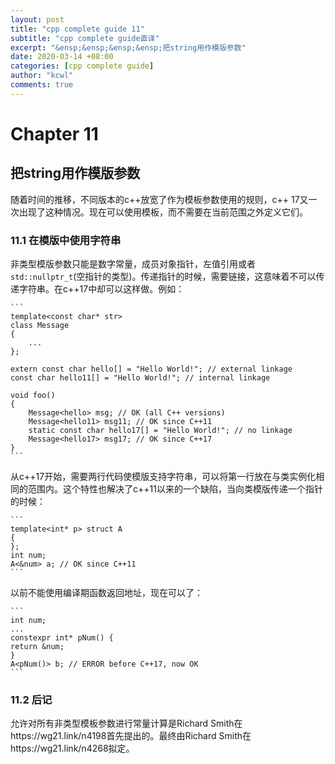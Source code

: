 ```yaml
---
layout: post
title: "cpp complete guide 11"
subtitle: "cpp complete guide直译"
excerpt: "&ensp;&ensp;&ensp;&ensp;把string用作模版参数"
date: 2020-03-14 +08:00
categories: [cpp complete guide]
author: "kcwl"
comments: true
---
```


# Chapter 11
## 把string用作模版参数

随着时间的推移，不同版本的c++放宽了作为模板参数使用的规则，c++ 17又一次出现了这种情况。现在可以使用模板，而不需要在当前范围之外定义它们。



### 11.1 在模版中使用字符串
非类型模版参数只能是数字常量，成员对象指针，左值引用或者`std::nullptr_t`(空指针的类型)。传递指针的时候，需要链接，这意味着不可以传递字符串。在c++17中却可以这样做。例如：

	```
	template<const char* str>
	class Message 
	{
		...
	};

	extern const char hello[] = "Hello World!"; // external linkage
	const char hello11[] = "Hello World!"; // internal linkage

	void foo()
	{
		Message<hello> msg; // OK (all C++ versions)
		Message<hello11> msg11; // OK since C++11
		static const char hello17[] = "Hello World!"; // no linkage
		Message<hello17> msg17; // OK since C++17
	}
	```

从c++17开始，需要两行代码使模版支持字符串，可以将第一行放在与类实例化相同的范围内。这个特性也解决了c++11以来的一个缺陷，当向类模版传递一个指针的时候：

	```
	template<int* p> struct A 
	{
	};
	int num;
	A<&num> a; // OK since C++11
	```

以前不能使用编译期函数返回地址，现在可以了：

	```
	int num;
	...
	constexpr int* pNum() {
	return &num;
	}
	A<pNum()> b; // ERROR before C++17, now OK
	```

### 11.2 后记
允许对所有非类型模板参数进行常量计算是Richard Smith在https://wg21.link/n4198首先提出的。最终由Richard Smith在https://wg21.link/n4268拟定。



[1]:[https://wg21.link/n4198]
[2]:[https://wg21.link/n4268]